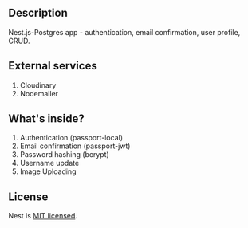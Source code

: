 ## Description

Nest.js-Postgres app - authentication, email confirmation, user profile, CRUD.

## External services

1. Cloudinary
2. Nodemailer

## What's inside?

1. Authentication (passport-local)
2. Email confirmation (passport-jwt)
3. Password hashing (bcrypt)
4. Username update
5. Image Uploading

## License

Nest is [MIT licensed](LICENSE).
